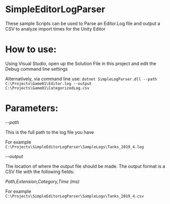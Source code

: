 # SimpleEditorLogParser
These sample Scripts can be used to Parse an Editor.Log file and output a CSV to analyze import times for the Unity Editor

# How to use:

Using Visual Studio, open up the Solution File in this project and edit the Debug command line settings

Alternatively, via command line use:
`dotnet SimpleLogParser.dll --path C:\Projects\Game01\Editor.log --output C:\Projects\Game01\CategorizedLog.csv`

# Parameters:

*--path*

This is the full path to the log file you have

For example `C:\Projects\SimpleEditorLogParser\SampleLogs\Tanks_2019_4.log`

*--output*

The location of where the output file should be made.
The output format is a CSV file with the following fields:

*Path,Extension,Category,Time (ms)*

For example `C:\Projects\SimpleEditorLogParser\SampleLogs\Tanks_2019_4.csv`

